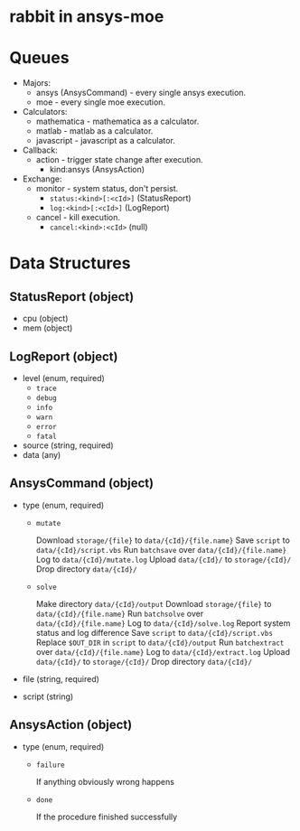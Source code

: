 # rabbit in ansys-moe

# Queues

* Majors:
  * ansys (AnsysCommand) - every single ansys execution.
  * moe - every single moe execution.
* Calculators:
  * mathematica - mathematica as a calculator.
  * matlab - matlab as a calculator.
  * javascript - javascript as a calculator.
* Callback:
  * action - trigger state change after execution.
    - kind:ansys (AnsysAction)
* Exchange:
  * monitor - system status, don't persist.
    * `status:<kind>[:<cId>]` (StatusReport)
    * `log:<kind>[:<cId>]` (LogReport)
  * cancel - kill execution.
    * `cancel:<kind>:<cId>` (null)

# Data Structures

## StatusReport (object)

- cpu (object)
- mem (object)

## LogReport (object)

- level (enum, required)
  - `trace`
  - `debug`
  - `info`
  - `warn`
  - `error`
  - `fatal`
- source (string, required)
- data (any)

## AnsysCommand (object)

- type (enum, required)
  - `mutate`

    Download `storage/{file}` to `data/{cId}/{file.name}`
    Save `script` to `data/{cId}/script.vbs`
    Run `batchsave` over `data/{cId}/{file.name}`
    Log to `data/{cId}/mutate.log`
    Upload `data/{cId}/` to `storage/{cId}/`
    Drop directory `data/{cId}/`

  - `solve`

    Make directory `data/{cId}/output`
    Download `storage/{file}` to `data/{cId}/{file.name}`
    Run `batchsolve` over `data/{cId}/{file.name}`
    Log to `data/{cId}/solve.log`
    Report system status and log difference
    Save `script` to `data/{cId}/script.vbs`
    Replace `$OUT_DIR` in `script` to `data/{cId}/output`
    Run `batchextract` over `data/{cId}/{file.name}`
    Log to `data/{cId}/extract.log`
    Upload `data/{cId}/` to `storage/{cId}/`
    Drop directory `data/{cId}/`

- file (string, required)
- script (string)

## AnsysAction (object)

- type (enum, required)
  - `failure`

    If anything obviously wrong happens

  - `done`

    If the procedure finished successfully

